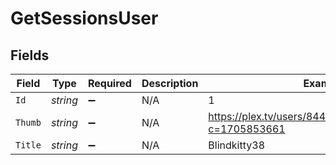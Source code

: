 # GetSessionsUser


## Fields

| Field                                                      | Type                                                       | Required                                                   | Description                                                | Example                                                    |
| ---------------------------------------------------------- | ---------------------------------------------------------- | ---------------------------------------------------------- | ---------------------------------------------------------- | ---------------------------------------------------------- |
| `Id`                                                       | *string*                                                   | :heavy_minus_sign:                                         | N/A                                                        | 1                                                          |
| `Thumb`                                                    | *string*                                                   | :heavy_minus_sign:                                         | N/A                                                        | https://plex.tv/users/844780fc6f8a26b5/avatar?c=1705853661 |
| `Title`                                                    | *string*                                                   | :heavy_minus_sign:                                         | N/A                                                        | Blindkitty38                                               |